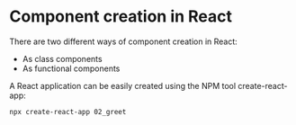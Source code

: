 # Component creation in React

There are two different ways of component creation in React:
- As class components
- As functional components

A React application can be easily created using the NPM tool create-react-app:

```
npx create-react-app 02_greet
```